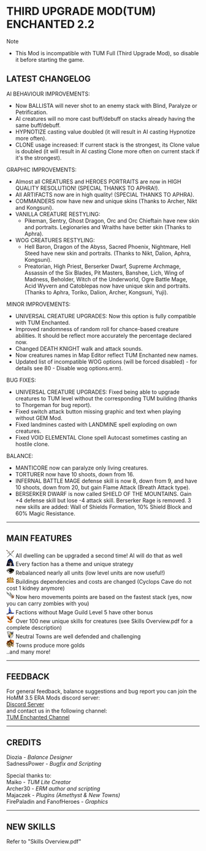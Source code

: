 # THIRD UPGRADE MOD(TUM) ENCHANTED 2.2

> [!NOTE]
> - This Mod is incompatible with TUM Full (Third Upgrade Mod), so disable it before starting the game.  

## LATEST CHANGELOG
AI BEHAVIOUR IMPROVEMENTS:
- Now BALLISTA will never shot to an enemy stack with Blind, Paralyze or Petrification.
- AI creatures will no more cast buff/debuff on stacks already having the same buff/debuff.
- HYPNOTIZE casting value doubled (it will result in AI casting Hypnotize more often).
- CLONE usage increased: If current stack is the strongest, its Clone value is doubled (it will result in AI casting Clone more often on current stack if it's the strongest).

GRAPHIC IMPROVEMENTS:
- Almost all CREATURES and HEROES PORTRAITS are now in HIGH QUALITY RESOLUTION! (SPECIAL THANKS TO APHRA!).
- All ARTIFACTS now are in high quality! (SPECIAL THANKS TO APHRA).
- COMMANDERS now have new and unique skins (Thanks to Archer, Nikt and Kongsuni).
- VANILLA CREATURE RESTYLING: 
   - Pikeman, Sentry, Ghost Dragon, Orc and Orc Chieftain have new skin and portraits. Legionaries and Wraiths have better skin (Thanks to Aphra).
- WOG CREATURES RESTYLING:
   - Hell Baron, Dragon of the Abyss, Sacred Phoenix, Nightmare, Hell Steed have new skin and portraits. (Thanks to Nikt, Dalion, Aphra, Kongsuni).
   - Preatorian, High Priest, Berserker Dwarf, Supreme Archmage, Assassin of the Six Blades, Pit Masters, Banshee, Lich, Wing of Madness, Beholder, Witch of the Underworld, Ogre Battle Mage, Acid Wyvern and Catoblepas now have unique skin and portraits. (Thanks to Aphra, Toriko, Dalion, Archer, Kongsuni, Yuji).

MINOR IMPROVEMENTS:
- UNIVERSAL CREATURE UPGRADES: Now this option is fully compatible with TUM Enchanted.
- Improved randomness of random roll for chance-based creature abilities. It should be reflect more accurately the percentage declared now.
- Changed DEATH KNIGHT walk and attack sounds.
- Now creatures names in Map Editor reflect TUM Enchanted new names.
- Updated list of incompatible WOG options (will be forced disabled) - for details see 80 - Disable wog options.erm).

BUG FIXES:
- UNIVERSAL CREATURE UPGRADES: Fixed being able to upgrade creatures to TUM level without the corresponding TUM building (thanks to Thorgeman for bug report).
- Fixed switch attack button missing graphic and text when playing without GEM Mod.
- Fixed landmines casted with LANDMINE spell exploding on own creatures.
- Fixed VOID ELEMENTAL Clone spell Autocast sometimes casting an hostile clone.

BALANCE:
- MANTICORE now can paralyze only living creatures.
- TORTURER now have 10 shoots, down from 16.
- INFERNAL BATTLE MAGE defense skill is now 8, down from 9, and have 10 shoots, down from 20, but gain Flame Attack (Breath Attack type).
- BERSERKER DWARF is now called SHIELD OF THE MOUNTAINS. Gain +4 defense skill but lose -4 attack skill. Berserker Rage is removed. 3 new skills are added: Wall of Shields Formation, 10% Shield Block and 60% Magic Resistance.




-----------------------------------------------------------------------------------------------------------------------
MAIN FEATURES
------------------------------------------------------------------------------------------------------------------------ 
![](https://raw.githubusercontent.com/SadnessPower/TUM-Enchanted/main/Assets/attr_attack.webp) All dwelling can be upgraded a second time! AI will do that as well  
![](https://raw.githubusercontent.com/SadnessPower/TUM-Enchanted/main/Assets/logo_homm3_sod.webp) Every faction has a theme and unique strategy  
![](https://raw.githubusercontent.com/SadnessPower/TUM-Enchanted/main/Assets/logo_homm3_wog.webp) Rebalanced nearly all units (low level units are now useful!)   
![](https://raw.githubusercontent.com/SadnessPower/TUM-Enchanted/main/Assets/art_holy_grail.webp) Buildings dependencies and costs are changed (Cyclops Cave do not cost 1 kidney anymore)  
![](https://raw.githubusercontent.com/SadnessPower/TUM-Enchanted/main/Assets//art_angel_wings.webp) Now hero movements points are based on the fastest stack (yes, now you can carry zombies with you)  
![](https://raw.githubusercontent.com/SadnessPower/TUM-Enchanted/main/Assets/art_spellbinders_hat.webp) Factions without Mage Guild Level 5 have other bonus  
![](https://raw.githubusercontent.com/SadnessPower/TUM-Enchanted/main/Assets/logo_homm3_era.webp) Over 100 new unique skills for creatures (see Skills Overview.pdf for a complete description)  
![](https://raw.githubusercontent.com/SadnessPower/TUM-Enchanted/main/Assets/attr_defence.webp) Neutral Towns are well defended and challenging  
![](https://raw.githubusercontent.com/SadnessPower/TUM-Enchanted/main/Assets/art_endless_sack_of_gold.webp) Towns produce more golds  
..and many more!  
  
-----------------------------------------------------------------------------------------------------------------------
FEEDBACK
-----------------------------------------------------------------------------------------------------------------------
For general feedback, balance suggestions and bug report you can join the HoMM 3.5 ERA Mods discord server:  
[Discord Server](https://discord.gg/hCTMfVq6w5)  
and contact us in the following channel:  
[TUM Enchanted Channel](https://discord.com/channels/665742159307341827/1232146926078787644)  


-----------------------------------------------------------------------------------------------------------------------
CREDITS
-----------------------------------------------------------------------------------------------------------------------
Diozia - *Balance Designer*  
SadnessPower - *Bugfix and Scripting*  

Special thanks to:  
Maiko - *TUM Lite Creator*    
Archer30 - *ERM author and scripting*  
Majaczek - *Plugins (Amethyst & New Towns)*  
FirePaladin and FanofHeroes - *Graphics*  


-----------------------------------------------------------------------------------------------------------------------
NEW SKILLS
-----------------------------------------------------------------------------------------------------------------------

Refer to "Skills Overview.pdf"
